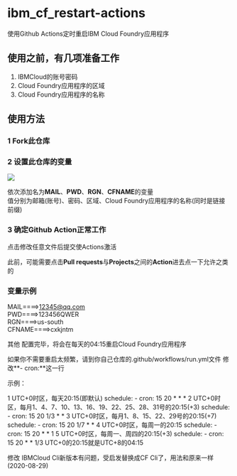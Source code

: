 # ibm_cf_restart-actions
使用Github Actions定时重启IBM Cloud Foundry应用程序

## 使用之前，有几项准备工作
1. IBMCloud的账号密码
2. Cloud Foundry应用程序的区域
3. Cloud Foundry应用程序的名称

## 使用方法

### 1 Fork此仓库

### 2 设置此仓库的变量

![](http://tu.yaohuo.me/imgs/2020/06/750d9a9a867979ce.png)

依次添加名为**MAIL**、**PWD**、**RGN**、**CFNAME**的变量  
值分别为邮箱(账号)、密码、区域、Cloud Foundry应用程序的名称(同时是链接前缀)  

### 3 确定Github Action正常工作

点击修改任意文件后提交使Actions激活  

此前，可能需要点击**Pull requests**与**Projects**之间的**Action**进去点一下允许之类的

### 变量示例
MAIL====>12345@qq.com  
PWD====>123456QWER  
RGN====>us-south  
CFNAME====>cxkjntm  

其他
配置完毕，将会在每天的04:15重启Cloud Foundry应用程序

如果你不需要重启太频繁，请到你自己仓库的.github/workflows/run.yml文件
修改**- cron:**这一行

示例：

1 UTC+0时区，每天20:15(即默认)
schedule:
    - cron: 15 20 * * *
2 UTC+0时区，每月1、4、7、10、13、16、19、22、25、28、31号的20:15(+3)
schedule:
    - cron: 15 20 1/3 * *
3 UTC+0时区，每月1、8、15、22、29号的20:15(+7)
schedule:
    - cron: 15 20 1/7 * *
4 UTC+0时区，每周一的20:15
schedule:
    - cron: 15 20 * * 1
5 UTC+0时区，每周一、周四的20:15(+3)
schedule:
    - cron: 15 20 * * 1/3
UTC+0的20:15就是UTC+8的04:15

修改
IBMCloud Cli新版本有问题，受启发替换成CF Cli了，用法和原来一样(2020-08-29)
